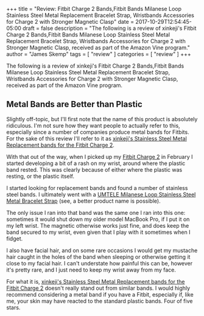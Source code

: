 +++
title = "Review: Fitbit Charge 2 Bands,Fitbit Bands Milanese Loop Stainless Steel Metal Replacement Bracelet Strap, Wristbands Accessories for Charge 2 with Stronger Magnetic Clasp"
date = 2017-10-29T12:54:45-05:00
draft = false
description = "The following is a review of xinkeji's Fitbit Charge 2 Bands,Fitbit Bands Milanese Loop Stainless Steel Metal Replacement Bracelet Strap, Wristbands Accessories for Charge 2 with Stronger Magnetic Clasp, received as part of the Amazon Vine program."
author = "James Skemp"
tags = [ "review" ]
categories = [ "review" ]
+++

The following is a review of xinkeji's Fitbit Charge 2 Bands,Fitbit Bands Milanese Loop Stainless Steel Metal Replacement Bracelet Strap, Wristbands Accessories for Charge 2 with Stronger Magnetic Clasp, received as part of the Amazon Vine program.

## Metal Bands are Better than Plastic
Slightly off-topic, but I'll first note that the name of this product is absolutely ridiculous. I'm not sure how they want people to actually refer to this, especially since a number of companies produce metal bands for Fitbits. For the sake of this review I'll refer to it as [xinkeji's Stainless Steel Metal Replacement bands for the Fitbit Charge 2][review].

With that out of the way, when I picked up my [Fitbit Charge 2][fitbit] in February I started developing a bit of a rash on my wrist, around where the plastic band rested. This was clearly because of either where the plastic was resting, or the plastic itself.

I started looking for replacement bands and found a number of stainless steel bands. I ultimately went with a [UMTELE Milanese Loop Stainless Steel Metal Bracelet Strap][umtele] (see, a better product name is possible).

The only issue I ran into that band was the same one I ran into this one: sometimes it would shut down my older model MacBook Pro, if I put it on my left wrist. The magnetic otherwise works just fine, and does keep the band secured to my wrist, even given that I play with it sometimes when I fidget.

I also have facial hair, and on some rare occasions I would get my mustache hair caught in the holes of the band when sleeping or otherwise getting it close to my facial hair. I can't understate how painful this can be, however it's pretty rare, and I just need to keep my wrist away from my face.

For what it is, [xinkeji's Stainless Steel Metal Replacement bands for the Fitbit Charge 2][review] doesn't really stand out from similar bands. I would highly recommend considering a metal band if you have a Fitbit, especially if, like me, your skin may have reacted to the standard plastic bands. Four of five stars.

[review]: http://amzn.to/2ydRg3b
[fitbit]: http://amzn.to/2idSL6N
[umtele]: http://amzn.to/2gKlf7P
